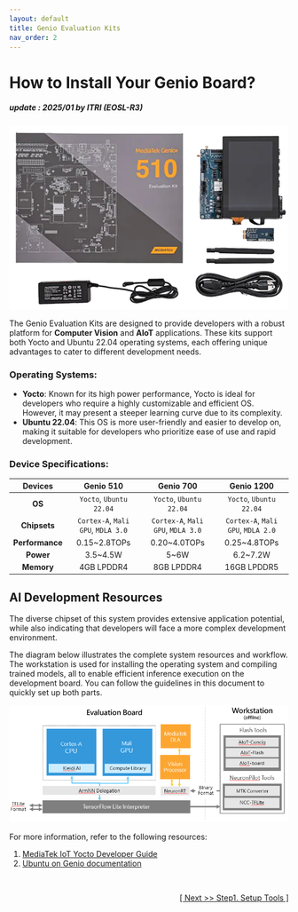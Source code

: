 ```yaml
---
layout: default
title: Genio Evaluation Kits
nav_order: 2
---
```


# How to Install Your Genio Board?
##### update : 2025/01 by ITRI (EOSL-R3)

<div align="center">
<img src="assets/images/pages/genio_510_evk.png" width="560"/>
</div>

The Genio Evaluation Kits are designed to provide developers with a robust platform for **Computer Vision** and **AIoT** applications. These kits support both Yocto and Ubuntu 22.04 operating systems, each offering unique advantages to cater to different development needs.


### Operating Systems:

* **Yocto**: Known for its high power performance, Yocto is ideal for developers who require a highly customizable and efficient OS. However, it may present a steeper learning curve due to its complexity.
* **Ubuntu 22.04**: This OS is more user-friendly and easier to develop on, making it suitable for developers who prioritize ease of use and rapid development.


### Device Specifications: 

|  Devices     | Genio 510     | Genio 700     | Genio 1200     |
| :----------: |:-------------:|:-------------:|:--------------:|
| **OS**            |  `Yocto`, `Ubuntu 22.04`            |   `Yocto`, `Ubuntu 22.04`            |   `Yocto`, `Ubuntu 22.04`            |
| **Chipsets**      |  `Cortex-A`, `Mali GPU`, `MDLA 3.0` |   `Cortex-A`, `Mali GPU`, `MDLA 3.0` |   `Cortex-A`, `Mali GPU`, `MDLA 2.0` |
| **Performance**   | 0.15~2.8TOPs                        | 0.20~4.0TOPs                         | 0.25~4.8TOPs                         |
| **Power**         | 3.5~4.5W                            | 5~6W                                 | 6.2~7.2W                             |
| **Memory**        | 4GB LPDDR4                          | 8GB LPDDR4                           | 16GB LPDDR5                          |


## AI Development Resources

The diverse chipset of this system provides extensive application potential, while also indicating that developers will face a more complex development environment. 

The diagram below illustrates the complete system resources and workflow. The workstation is used for installing the operating system and compiling trained models, all to enable efficient inference execution on the development board. You can follow the guidelines in this document to quickly set up both parts.

<div align="center">
<img src="assets/images/pages/genio_510_demonstration_workflow.png" width="780"/>
</div>

For more information, refer to the following resources:

1. [MediaTek IoT Yocto Developer Guide](https://mediatek.gitlab.io/aiot/doc/aiot-dev-guide/master/)
2. [Ubuntu on Genio documentation](https://mediatek.gitlab.io/genio/doc/ubuntu/index.html)

<br>
<div align="right">
<a href="https://r300-ai.github.io/ITRI-AI-Hub/docs/genio-evk/step1.html"> 

[ Next >> Step1. Setup Tools ]
  
</a>
</div>
